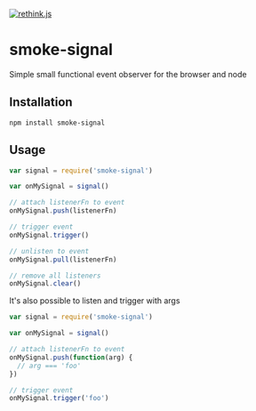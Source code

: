 [![rethink.js](https://img.shields.io/badge/rethink-js-yellow.svg)](https://github.com/rethinkjs/manifest)

# smoke-signal

Simple small functional event observer for the browser and node

## Installation

```
npm install smoke-signal
```

## Usage

```javascript
var signal = require('smoke-signal')

var onMySignal = signal()

// attach listenerFn to event
onMySignal.push(listenerFn)

// trigger event
onMySignal.trigger()

// unlisten to event
onMySignal.pull(listenerFn)

// remove all listeners
onMySignal.clear()
```

It's also possible to listen and trigger with args

```javascript
var signal = require('smoke-signal')

var onMySignal = signal()

// attach listenerFn to event
onMySignal.push(function(arg) {
  // arg === 'foo'
})

// trigger event
onMySignal.trigger('foo')
```
